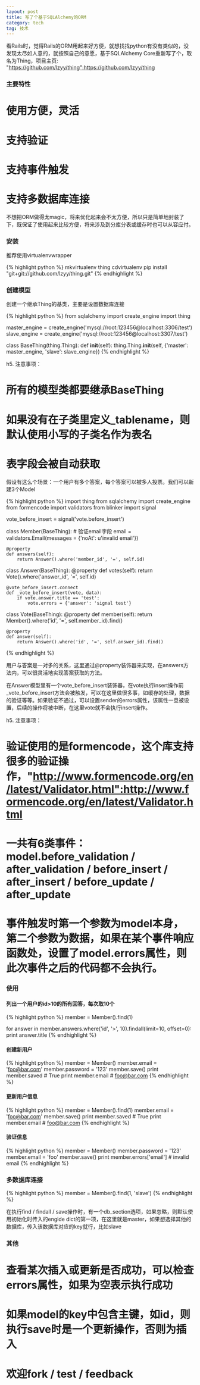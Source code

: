```yaml
---
layout: post
title: 写了个基于SQLAlchemy的ORM
category: tech
tag: 技术
---
```


看Rails时，觉得Rails的ORM用起来好方便，就想找找python有没有类似的，没发现太尽如人意的，就按照自己的意愿，基于SQLAlchemy Core重新写了个，取名为Thing，项目主页: "https://github.com/lzyy/thing":https://github.com/lzyy/thing

### 主要特性

# 使用方便，灵活
# 支持验证
# 支持事件触发
# 支持多数据库连接

不想把ORM做得太magic，将来优化起来会不太方便，所以只是简单地封装了下，既保证了使用起来比较方便，将来涉及到分库分表或缓存时也可以从容应付。

### 安装

推荐使用virtualenvwrapper

{% highlight python %}
mkvirtualenv thing
cdvirtualenv
pip install "git+git://github.com/lzyy/thing.git"
{% endhighlight %}

### 创建模型

创建一个继承Thing的基类，主要是设置数据库连接

{% highlight python %}
from sqlalchemy import create_engine
import thing

master_engine = create_engine('mysql://root:123456@localhost:3306/test')
slave_engine = create_engine('mysql://root:123456@localhost:3307/test')

class BaseThing(thing.Thing):
    def __init__(self):
        thing.Thing.__init__(self, {'master': master_engine, 
                                    'slave': slave_engine})
{% endhighlight %}

 
h5. 注意事项：

# 所有的模型类都要继承BaseThing
# 如果没有在子类里定义_tablename，则默认使用小写的子类名作为表名
# 表字段会被自动获取

假设有这么个场景：一个用户有多个答案，每个答案可以被多人投票。我们可以新建3个Model

{% highlight python %}
import thing
from sqlalchemy import create_engine
from formencode import validators
from blinker import signal

vote_before_insert = signal('vote.before_insert')

class Member(BaseThing):
    # 验证email字段
    email = validators.Email(messages = {'noAt': u'invalid email'})

    @property
    def answers(self):
        return Answer().where('member_id', '=', self.id)

class Answer(BaseThing):
    @property
    def votes(self):
        return Vote().where('answer_id', '=', self.id)

    @vote_before_insert.connect
    def _vote_before_insert(vote, data):
        if vote.answer.title == 'test':
            vote.errors = {'answer': 'signal test'}

class Vote(BaseThing):
    @property
    def member(self):
        return Member().where('id', '=', self.member_id).find()

    @property
    def answer(self):
        return Answer().where('id', '=', self.answer_id).find()
{% endhighlight %}

用户与答案是一对多的关系，这里通过@property装饰器来实现，在answers方法内，可以很灵活地实现答案获取的方法。

在Answer模型里有一个vote_before_insert装饰器，在vote执行insert操作前_vote_before_insert方法会被触发，可以在这里做很多事，如缓存的处理，数据的验证等等。如果验证不通过，可以设置sender的errors属性，该属性一旦被设置，后续的操作将被中断，在这里vote就不会执行insert操作。

h5. 注意事项：

# 验证使用的是formencode，这个库支持很多的验证操作，"http://www.formencode.org/en/latest/Validator.html":http://www.formencode.org/en/latest/Validator.html
# 一共有6类事件：model.before_validation / after_validation / before_insert / after_insert / before_update / after_update
# 事件触发时第一个参数为model本身，第二个参数为数据，如果在某个事件响应函数处，设置了model.errors属性，则此次事件之后的代码都不会执行。

### 使用

#### 列出一个用户的id>10的所有回答，每次取10个

{% highlight python %}
member = Member().find(1)

for answer in member.answers.where('id', '>', 10).findall(limit=10, offset=0):
    print answer.title
{% endhighlight %}

#### 创建新用户

{% highlight python %}
member = Member()
member.email = 'foo@bar.com'
member.password = '123'
member.save()
print member.saved # True
print member.email # foo@bar.com
{% endhighlight %}

#### 更新用户信息

{% highlight python %}
member = Member().find(1)
member.email = 'foo@bar.com'
member.save()
print member.saved # True
print member.email # foo@bar.com
{% endhighlight %}

#### 验证信息

{% highlight python %}
member = Member()
member.password = '123'
member.email = 'foo'
member.save()
print member.errors['email'] # invalid email
{% endhighlight %}

### 多数据库连接

{% highlight python %}
member = Member().find(1, 'slave')
{% endhighlight %}

在执行find / findall / save操作时，有一个db_section选项，如果忽略，则默认使用初始化时传入的engide dict的第一项，在这里就是master，如果想选择其他的数据库，传入该数据库对应的key就行，比如slave

### 其他

# 查看某次插入或更新是否成功，可以检查errors属性，如果为空表示执行成功
# 如果model的key中包含主键，如id，则执行save时是一个更新操作，否则为插入
# 欢迎fork / test / feedback

